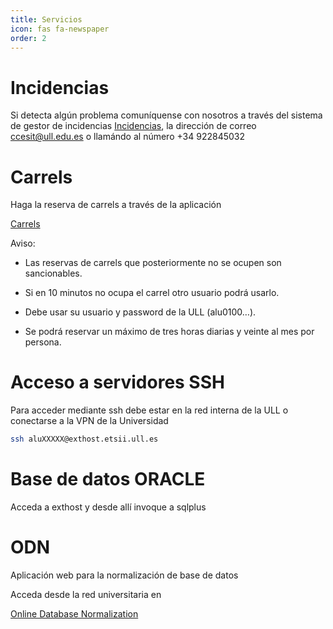 ```yaml
---
title: Servicios
icon: fas fa-newspaper
order: 2
---
```


# Incidencias

Si detecta algún problema comuníquense con nosotros a través del sistema de gestor de incidencias [Incidencias](https://cc.etsii.ull.es/requests), la dirección de correo ccesit@ull.edu.es o llamándo al número +34 922845032


# Carrels

Haga la reserva de carrels a través de la aplicación 

[Carrels](https://cc.etsii.ull.es/booked/Web/)

Aviso:

- Las reservas de carrels que posteriormente no se ocupen son sancionables.

- Si en 10 minutos no ocupa el carrel otro usuario podrá usarlo.

- Debe usar su usuario y password de la ULL (alu0100…).

- Se podrá reservar un máximo de tres horas diarias y veinte al mes por persona.


# Acceso a servidores SSH

Para acceder mediante ssh debe estar en la red interna de la ULL o conectarse a la VPN de la Universidad

```bash
ssh aluXXXXX@exthost.etsii.ull.es
```

# Base de datos ORACLE

Acceda a exthost y desde allí invoque a sqlplus

# ODN

Aplicación web para la normalización de base de datos

Acceda desde la red universitaria en 

[Online Database Normalization](http://10.6.7.11:8099/odn/)


